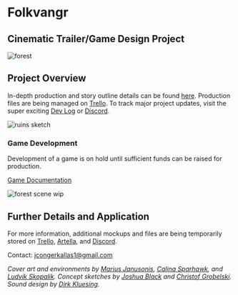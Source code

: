 # Folkvangr
## Cinematic Trailer/Game Design Project

![forest](https://github.com/jcongerkallas1/Brefhamer/blob/master/Images/thumbnail_forest.jpg)

## Project Overview
In-depth production and story outline details can be found [here](https://github.com/jcongerkallas1/Folkvangr/blob/master/Trailer%20Outline.md).  Production files are being managed on [Trello](https://trello.com/b/b2Wf4KYK/folkvangr).  To track major project updates, visit the super exciting [Dev Log](https://github.com/jcongerkallas1/Folkvangr/blob/master/Dev%20Log.md) or [Discord](https://discordapp.com/channels/326900944862314506).

![ruins sketch](https://github.com/jcongerkallas1/Brefhamer/blob/master/Images/monastary_ruins_sketch_small.jpg)

### Game Development
Development of a game is on hold until sufficient funds can be raised for production.  

[Game Documentation](https://github.com/jcongerkallas1/Folkvangr/edit/master/DOCUMENTATION.md)

![forest scene wip](https://github.com/jcongerkallas1/Brefhamer/blob/master/Images/unused_forest_thumbnail2.jpg)

## Further Details and Application
For more information, additional mockups and files are being temporarily stored on [Trello](https://trello.com/b/b2Wf4KYK/folkvangr), [Artella](https://www.artella.com/#/project/7e749e21-8d3d-49bb-8a19-146cdf4a3030/overview), and [Discord](https://discordapp.com/channels/326900944862314506).

Contact: jcongerkallas1@gmail.com

*Cover art and environments by [Marius Janusonis](http://www.artofmarius.com/), [Calina Sparhawk](https://www.artstation.com/calina), and [Ludvik Skopalik](https://www.artstation.com/ludvikskp).  Concept sketches by [Joshua Black](https://www.artstation.com/axis213) and [Christof Grobelski](https://www.artstation.com/gloominati). Sound design by [Dirk Kluesing](https://soundcloud.com/irkluesing).*


